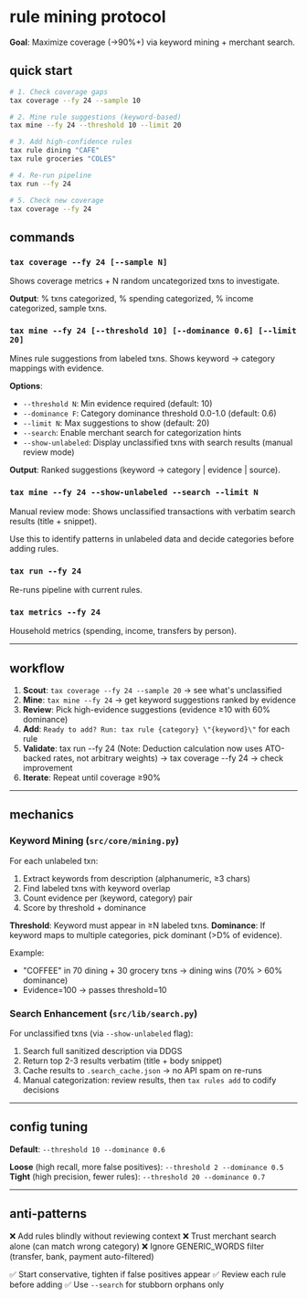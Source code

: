 # rule mining protocol

**Goal**: Maximize coverage (→90%+) via keyword mining + merchant search.

## quick start

```bash
# 1. Check coverage gaps
tax coverage --fy 24 --sample 10

# 2. Mine rule suggestions (keyword-based)
tax mine --fy 24 --threshold 10 --limit 20

# 3. Add high-confidence rules
tax rule dining "CAFE"
tax rule groceries "COLES"

# 4. Re-run pipeline
tax run --fy 24

# 5. Check new coverage
tax coverage --fy 24
```

## commands

### `tax coverage --fy 24 [--sample N]`
Shows coverage metrics + N random uncategorized txns to investigate.

**Output**: % txns categorized, % spending categorized, % income categorized, sample txns.

### `tax mine --fy 24 [--threshold 10] [--dominance 0.6] [--limit 20]`
Mines rule suggestions from labeled txns. Shows keyword → category mappings with evidence.

**Options**:
- `--threshold N`: Min evidence required (default: 10)
- `--dominance F`: Category dominance threshold 0.0-1.0 (default: 0.6)
- `--limit N`: Max suggestions to show (default: 20)
- `--search`: Enable merchant search for categorization hints
- `--show-unlabeled`: Display unclassified txns with search results (manual review mode)

**Output**: Ranked suggestions (keyword → category | evidence | source).

### `tax mine --fy 24 --show-unlabeled --search --limit N`
Manual review mode: Shows unclassified transactions with verbatim search results (title + snippet).

Use this to identify patterns in unlabeled data and decide categories before adding rules.

### `tax run --fy 24`
Re-runs pipeline with current rules.

### `tax metrics --fy 24`
Household metrics (spending, income, transfers by person).

---

## workflow

1. **Scout**: `tax coverage --fy 24 --sample 20` → see what's unclassified
2. **Mine**: `tax mine --fy 24` → get keyword suggestions ranked by evidence
3. **Review**: Pick high-evidence suggestions (evidence ≥10 with 60% dominance)
4. **Add**: `Ready to add? Run: tax rule {category} \"{keyword}\"` for each rule
5. **Validate**: tax run --fy 24 (Note: Deduction calculation now uses ATO-backed rates, not arbitrary weights) → tax coverage --fy 24 → check improvement
6. **Iterate**: Repeat until coverage ≥90%

---

## mechanics

### Keyword Mining (`src/core/mining.py`)

For each unlabeled txn:
1. Extract keywords from description (alphanumeric, ≥3 chars)
2. Find labeled txns with keyword overlap
3. Count evidence per (keyword, category) pair
4. Score by threshold + dominance

**Threshold**: Keyword must appear in ≥N labeled txns.
**Dominance**: If keyword maps to multiple categories, pick dominant (>D% of evidence).

Example:
- "COFFEE" in 70 dining + 30 grocery txns → dining wins (70% > 60% dominance)
- Evidence=100 → passes threshold=10

### Search Enhancement (`src/lib/search.py`)

For unclassified txns (via `--show-unlabeled` flag):
1. Search full sanitized description via DDGS
2. Return top 2-3 results verbatim (title + body snippet)
3. Cache results to `.search_cache.json` → no API spam on re-runs
4. Manual categorization: review results, then `tax rules add` to codify decisions

---

## config tuning

**Default**: `--threshold 10 --dominance 0.6`

**Loose** (high recall, more false positives): `--threshold 2 --dominance 0.5`
**Tight** (high precision, fewer rules): `--threshold 20 --dominance 0.7`

---

## anti-patterns

❌ Add rules blindly without reviewing context
❌ Trust merchant search alone (can match wrong category)
❌ Ignore GENERIC_WORDS filter (transfer, bank, payment auto-filtered)

✅ Start conservative, tighten if false positives appear
✅ Review each rule before adding
✅ Use `--search` for stubborn orphans only
